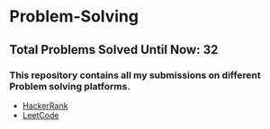 # Problem-Solving
## Total Problems Solved Until Now: 32
### This repository contains all my submissions on different Problem solving platforms.
  * [HackerRank](https://www.hackerrank.com/hassan_marsafy)
  * [LeetCode](https://leetcode.com/HMarsafy/)
